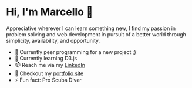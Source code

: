 <link href="https://use.fontawesome.com/releases/v5.14.0/css/fontawesome.css" rel="stylesheet">
<link href="https://use.fontawesome.com/releases/v5.14.0/css/brands.css" rel="stylesheet">

# Hi, I'm Marcello 👋

Appreciative wherever I can learn something new, I find my passion in problem solving and web development in pursuit of a better world through simplicity, availability, and opportunity.

- 🔭 Currently peer programming for a new project ;)
- 🌱 Currently learning D3.js
- 📫 Reach me via my [LinkedIn](https://www.linkedin.com/in/marcello-b/)
- 🤔 Checkout my [portfolio site](https://www.marce.dev)
- ⚡ Fun fact: Pro Scuba Diver

<a href="https://www.linkedin.com/in/marcello-b/" target="_blank" rel="noopener noreferrer">
  <i class="fab fa-linkedin fa-3x" style="color:#0072b1;"></i>
</a>

<!--
**marcebdev/marcebdev** is a ✨ _special_ ✨ repository because its `README.md` (this file) appears on your GitHub profile.

Here are some ideas to get you started:

- 🔭 I’m currently working on ...
- 🌱 I’m currently learning ...
- 👯 I’m looking to collaborate on ...
- 🤔 I’m looking for help with ...
- 💬 Ask me about ...
- 📫 How to reach me: ...
- 😄 Pronouns: ...
- ⚡ Fun fact: ...
-->
